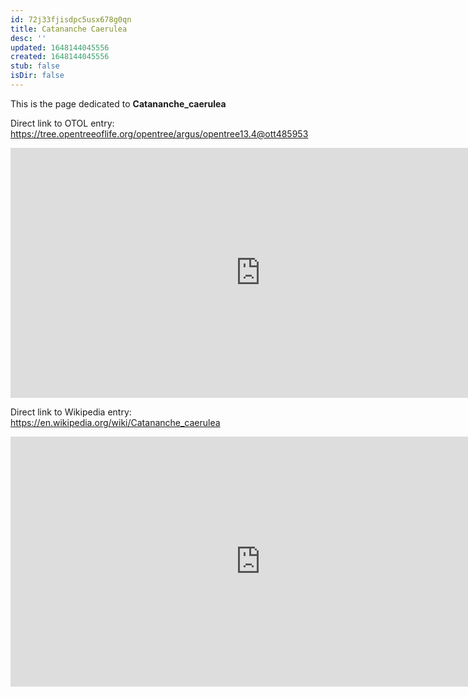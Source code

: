 ```yaml
---
id: 72j33fjisdpc5usx678g0qn
title: Catananche Caerulea
desc: ''
updated: 1648144045556
created: 1648144045556
stub: false
isDir: false
---
```

This is the page dedicated to **Catananche_caerulea**


Direct link to OTOL entry: https://tree.opentreeoflife.org/opentree/argus/opentree13.4@ott485953



<html>
    <body>
    <iframe src="https://tree.opentreeoflife.org/opentree/argus/opentree13.4@ott485953"
    width="800" height="400" frameborder="0" allowfullscreen> </iframe>
    </body>
</html>
    


Direct link to Wikipedia entry: https://en.wikipedia.org/wiki/Catananche_caerulea



<html>
    <body>
    <iframe src="https://en.wikipedia.org/wiki/Catananche_caerulea"
    width="800" height="400" frameborder="0" allowfullscreen> </iframe>
    </body>
</html>
    
